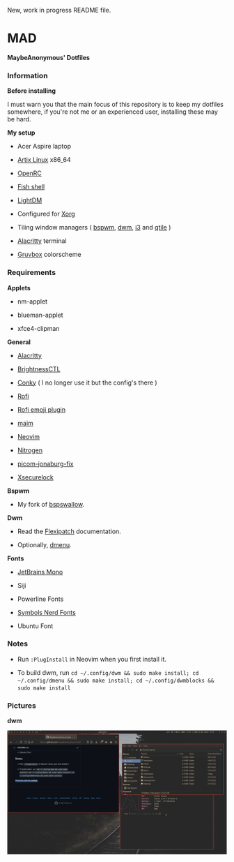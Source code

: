 New, work in progress README file.

# MAD

**MaybeAnonymous' Dotfiles**

### Information

**Before installing**

I must warn you that the main focus of this repository is to keep my dotfiles somewhere, if you're not me or an experienced user, installing these may be hard.

**My setup**

* Acer Aspire laptop

* [Artix Linux](https://artixlinux.org) x86_64

* [OpenRC](https://github.com/OpenRC/openrc)

* [Fish shell](https://fishshell.com)

* [LightDM](https://github.com/canonical/lightdm)

* Configured for [Xorg](https://www.x.org)

* Tiling window managers ( [bspwm](https://github.com/baskerville/bspwm), [dwm](https://dwm.suckless.org), [i3](https://i3wm.org) and [qtile](https://www.qtile.org) )

* [Alacritty](https://alacritty.org) terminal

* [Gruvbox](https://github.com/morhetz/gruvbox) colorscheme

### Requirements

**Applets**

* nm-applet

* blueman-applet

* xfce4-clipman

**General**

* [Alacritty](https://alacritty.org)

* [BrightnessCTL](https://github.com/Hummer12007/brightnessctl)

* [Conky](https://github.com/brndnmtthws/conky) ( I no longer use it but the config's there )

* [Rofi](https://github.com/davatorium/rofi)

* [Rofi emoji plugin](https://github.com/Mange/rofi-emoji)

* [maim](https://github.com/naelstrof/maim)

* [Neovim](https://neovim.io/)

* [Nitrogen](https://github.com/l3ib/nitrogen)

* [picom-jonaburg-fix](https://github.com/Arian8j2/picom-jonaburg-fix)

* [Xsecurelock](https://github.com/google/xsecurelock)

**Bspwm**

* My fork of [bspswallow](https://github.com/MaybeAnonymous/bspswallow).

**Dwm**

* Read the [Flexipatch](https://github.com/bakkeby/dwm-flexipatch) documentation.

* Optionally, [dmenu](https://tools.suckless.org/dmenu/).

**Fonts**

* [JetBrains Mono](https://www.jetbrains.com/lp/mono/)

* Siji

* Powerline Fonts

* [Symbols Nerd Fonts](https://www.nerdfonts.com/)

* Ubuntu Font

### Notes

* Run `:PlugInstall` in Neovim when you first install it.

* To build dwm, run `cd ~/.config/dwm && sudo make install; cd ~/.config/dmenu && sudo make install; cd ~/.config/dwmblocks && sudo make install`

### Pictures

**dwm**

![dwm.png](screenshots/dwm.png)
